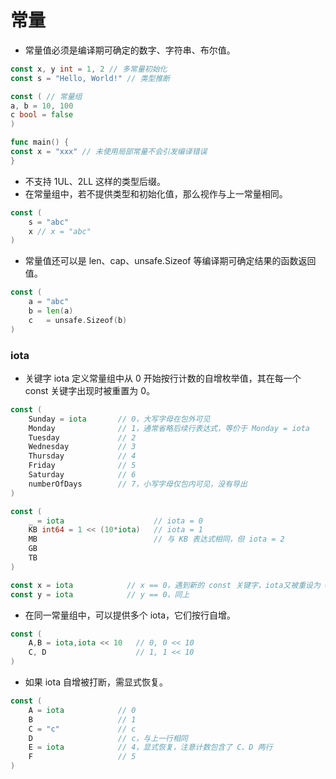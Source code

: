 
常量
=========

- 常量值必须是编译期可确定的数字、字符串、布尔值。

```go
const x, y int = 1, 2 // 多常量初始化
const s = "Hello, World!" // 类型推断

const ( // 常量组
a, b = 10, 100
c bool = false
)

func main() {
const x = "xxx" // 未使用局部常量不会引发编译错误
}
```

- 不支持 1UL、2LL 这样的类型后缀。
- 在常量组中，若不提供类型和初始化值，那么视作与上一常量相同。

```go
const (
    s = "abc"
    x // x = "abc"
)
```

- 常量值还可以是 len、cap、unsafe.Sizeof 等编译期可确定结果的函数返回值。

```go
const (
    a = "abc"
    b = len(a)
    c   = unsafe.Sizeof(b)
)
```

### iota

- 关键字 iota 定义常量组中从 0 开始按行计数的自增枚举值，其在每一个 const 关键字出现时被重置为 0。
```go
const (
    Sunday = iota       // 0，大写字母在包外可见
    Monday              // 1，通常省略后续行表达式，等价于 Monday = iota
    Tuesday             // 2
    Wednesday           // 3
    Thursday            // 4
    Friday              // 5
    Saturday            // 6
    numberOfDays        // 7，小写字母仅包内可见，没有导出
)

const (
    _ = iota                    // iota = 0
    KB int64 = 1 << (10*iota)   // iota = 1
    MB                          // 与 KB 表达式相同，但 iota = 2
    GB
    TB
)

const x = iota            // x == 0，遇到新的 const 关键字，iota又被重设为 0
const y = iota            // y == 0，同上
```

- 在同一常量组中，可以提供多个 iota，它们按行自增。

```go
const (
    A,B = iota,iota << 10   // 0, 0 << 10
    C, D                    // 1, 1 << 10
)
```

- 如果 iota 自增被打断，需显式恢复。

```go
const (
    A = iota            // 0
    B                   // 1
    C = "c"             // c
    D                   // c，与上一行相同
    E = iota            // 4，显式恢复，注意计数包含了 C、D 两行
    F                   // 5
)
```
